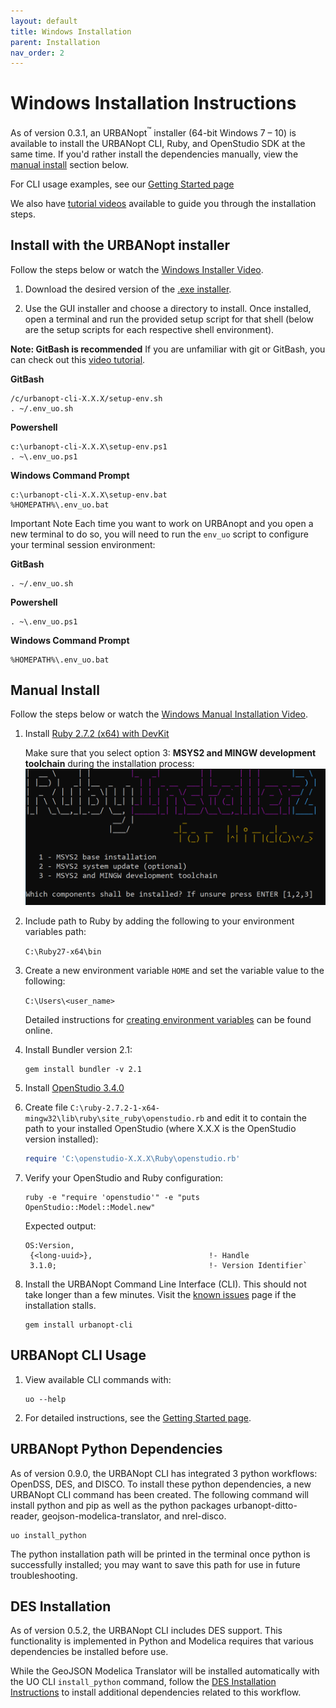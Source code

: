 ```yaml
---
layout: default
title: Windows Installation
parent: Installation
nav_order: 2
---
```


# Windows Installation Instructions

As of version 0.3.1, an URBANopt<sup>&trade;</sup> installer (64-bit Windows 7 – 10) is available to install the URBANopt CLI, Ruby, and OpenStudio SDK at the same time.  If you'd rather install the dependencies manually, view the [manual install](#manual-install) section below.

For CLI usage examples, see our [Getting Started page](../getting_started/getting_started.md)

We also have [tutorial videos](../resources/tutorials/tutorials.md) available to guide you through the installation steps.

## Install with the URBANopt installer

Follow the steps below or watch the [Windows Installer Video](https://urbanopt-tutorial.s3.amazonaws.com/videos/01_Windows_Installer.mp4).


1. Download the desired version of the [.exe installer](http://urbanopt-cli-installers.s3-website-us-west-2.amazonaws.com/).

1. Use the GUI installer and choose a directory to install. Once installed, open a  terminal and run the provided setup script for that shell (below are the setup scripts for each respective shell environment).

**Note: GitBash is recommended** If you are unfamiliar with git or GitBash, you can check out this [video tutorial](https://www.youtube.com/watch?v=iGutIN5t9Mo).

**GitBash**
```terminal
/c/urbanopt-cli-X.X.X/setup-env.sh
. ~/.env_uo.sh
```

**Powershell**
```terminal
c:\urbanopt-cli-X.X.X\setup-env.ps1
. ~\.env_uo.ps1
```

**Windows Command Prompt**
```terminal
c:\urbanopt-cli-X.X.X\setup-env.bat
%HOMEPATH%\.env_uo.bat
```



<span class="label label-red">Important Note</span> Each time you want to work on URBAnopt and you open a new terminal to do so, you will need to run the `env_uo` script to configure your terminal session environment:

**GitBash**
```terminal
. ~/.env_uo.sh
```

**Powershell**
```terminal
. ~\.env_uo.ps1
```

**Windows Command Prompt**
```terminal
%HOMEPATH%\.env_uo.bat
```

## Manual Install

Follow the steps below or watch the [Windows Manual Installation Video](https://urbanopt-tutorial.s3.amazonaws.com/videos/03_Windows_Manual_Install.mp4).

1. Install [Ruby 2.7.2 (x64) with DevKit](https://github.com/oneclick/rubyinstaller2/releases/download/RubyInstaller-2.7.2-1/rubyinstaller-devkit-2.7.2-1-x64.exe)

	Make sure that you select option 3: **MSYS2 and MINGW development toolchain** during the installation process:
	![installer options](../doc_files/ruby_windows.png)

1. Include path to Ruby by adding the following to your environment variables path:

	`C:\Ruby27-x64\bin`
1. Create a new environment variable `HOME` and set the variable value to the following:

	`C:\Users\<user_name>`

	Detailed instructions for [creating environment variables](https://helpdeskgeek.com/how-to/create-custom-environment-variables-in-windows/) can be found online.
1. Install Bundler version 2.1:

	```terminal
	gem install bundler -v 2.1
	```

1. Install [OpenStudio 3.4.0](https://github.com/NREL/OpenStudio/releases/tag/v3.4.0)

1. Create file `C:\ruby-2.7.2-1-x64-mingw32\lib\ruby\site_ruby\openstudio.rb` and edit it to contain the path to your installed OpenStudio (where X.X.X is the OpenStudio version installed):

	```ruby
	require 'C:\openstudio-X.X.X\Ruby\openstudio.rb'
	```

1. Verify your OpenStudio and Ruby configuration:

	```terminal
	ruby -e "require 'openstudio'" -e "puts OpenStudio::Model::Model.new"
	```

	Expected output:

	```terminal
	OS:Version,
	 {<long-uuid>},                          !- Handle
	 3.1.0;                                  !- Version Identifier`
	 ```

1. Install the URBANopt Command Line Interface (CLI). This should not take longer than a few minutes. Visit the [known issues](../developer_resources/known_issues.md) page if the installation stalls.

    ```terminal
    gem install urbanopt-cli
    ```

## URBANopt CLI Usage

1. View available CLI commands with:

    ```terminal
    uo --help
    ```

1. For detailed instructions, see the [Getting Started page](../getting_started/getting_started.md).

## URBANopt Python Dependencies

As of version 0.9.0, the URBANopt CLI has integrated 3 python workflows: OpenDSS, DES, and DISCO.  To install these python dependencies, a new URBANopt CLI command has been created.  The following command will install python and pip as well as the python packages urbanopt-ditto-reader, geojson-modelica-translator, and nrel-disco.

```terminal
uo install_python
```

The python installation path will be printed in the terminal once python is successfully installed; you may want to save this path for use in future troubleshooting.


## DES Installation

As of version 0.5.2, the URBANopt CLI includes DES support.  This functionality is implemented in Python and Modelica requires that various dependencies be installed before use.

While the GeoJSON Modelica Translator will be installed automatically with the UO CLI `install_python` command, follow the [DES Installation Instructions](./des_installation.md) to install additional dependencies related to this workflow.
